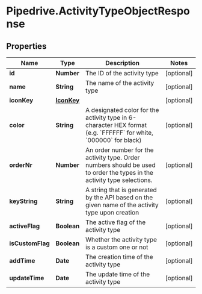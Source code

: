 # Pipedrive.ActivityTypeObjectResponse

## Properties

Name | Type | Description | Notes
------------ | ------------- | ------------- | -------------
**id** | **Number** | The ID of the activity type | [optional] 
**name** | **String** | The name of the activity type | [optional] 
**iconKey** | [**IconKey**](IconKey.md) |  | [optional] 
**color** | **String** | A designated color for the activity type in 6-character HEX format (e.g. &#x60;FFFFFF&#x60; for white, &#x60;000000&#x60; for black) | [optional] 
**orderNr** | **Number** | An order number for the activity type. Order numbers should be used to order the types in the activity type selections. | [optional] 
**keyString** | **String** | A string that is generated by the API based on the given name of the activity type upon creation | [optional] 
**activeFlag** | **Boolean** | The active flag of the activity type | [optional] 
**isCustomFlag** | **Boolean** | Whether the activity type is a custom one or not | [optional] 
**addTime** | **Date** | The creation time of the activity type | [optional] 
**updateTime** | **Date** | The update time of the activity type | [optional] 



